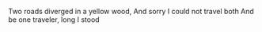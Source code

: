Two roads diverged in a yellow wood,
And sorry I could not travel both
And be one traveler, long I stood
